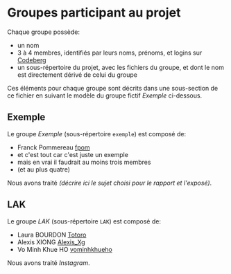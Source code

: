 # Groupes participant au projet

Chaque groupe possède:

 * un nom
 * 3 à 4 membres, identifiés par leurs noms, prénoms, et logins sur [Codeberg](https://codeberg.org)
 * un sous-répertoire du projet, avec les fichiers du groupe, et dont le nom est directement dérivé de celui du groupe 

Ces éléments pour chaque groupe sont décrits dans une sous-section de ce fichier en suivant le modèle du groupe fictif _Exemple_ ci-dessous.

## Exemple

Le groupe _Exemple_ (sous-répertoire `exemple`) est composé de:

 * Franck Pommereau [fpom](https://codeberg.org/fpom)
 * et c'est tout car c'est juste un exemple
 * mais en vrai il faudrait au moins trois membres
 * (et au plus quatre)

Nous avons traité _(décrire ici le sujet choisi pour le rapport et l'exposé)_.

## LAK

Le groupe _LAK_ (sous-répertoire `LAK`) est composé de:

 * Laura BOURDON [Totoro](https://codeberg.org/Totoro)
 * Alexis XIONG [Alexis_Xg](https://codeberg.org/Alexis_Xg)
 * Vo Minh Khue HO [vominhkhueho](https://codeberg.org/vominhkhueho)

Nous avons traité _Instagram_.